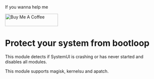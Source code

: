 If you wanna help me

<a href="https://www.buymeacoffee.com/daboynb" target="_blank"><img src="https://cdn.buymeacoffee.com/buttons/default-orange.png" alt="Buy Me A Coffee" height="41" width="174"></a>

# Protect your system from bootloop

This module detects if SystemUI is crashing or has never started and disables all modules.

This module supports magisk, kernelsu and apatch.